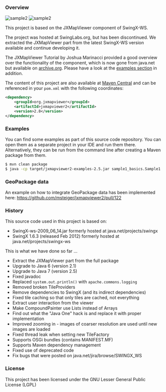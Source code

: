 ### Overview

![sample2](images/sample2.png "MapViewer Sample2")
![sample2](images/sample5.png "MapViewer Sample5")

This project is based on the JXMapViewer component of SwingX-WS.

The project was hosted at SwingLabs.org, but has been discontinued. We extracted the JXMapViewer part from the latest SwingX-WS version available and continue developing it.

The JXMapViewer Tutorial by Joshua Marinacci provided a good overview over the functionality of the component, which is now gone from java.net but available on [archive.org](https://web.archive.org/web/20100309081606/http://today.java.net/pub/a/today/2007/10/30/building-maps-into-swing-app-with-jxmapviewer.html). Please have a look at the [examples section](https://github.com/msteiger/jxmapviewer2/tree/master/examples/src) in addition.

The content of this project are also available at [Maven Central](https://mvnrepository.com/artifact/org.jxmapviewer/jxmapviewer2) and can be referenced in your `pom.xml` with the following coordinates:

```xml
<dependency>
    <groupId>org.jxmapviewer</groupId>
    <artifactId>jxmapviewer2</artifactId>
    <version>2.8</version>
</dependency>
```

### Examples

You can find some examples as part of this source code repository. You can open them as a separate project in your IDE and run them there.
Alternatively, they can be run from the command line after creating a Maven package from them.

```bash
$ mvn clean package
$ java -cp target/jxmapviewer2-examples-2.5.jar sample1_basics.Sample1
```

### GeoPackage data

An example on how to integrate GeoPackage data has been implemented here: https://github.com/msteiger/jxmapviewer2/pull/122

### History

This source code used in this project is based on: 

 * SwingX-ws-2009_06_14.jar formerly hosted at java.net/projects/swingx
 * SwingX 1.6.3 (released Feb 2012) formerly hosted at java.net/projects/swingx-ws

This is what we have done so far ...

 * Extract the JXMapViewer part from the full package
 * Upgrade to Java 6 (version 2.1)
 * Upgrade to Java 7 (version 2.5)
 * Fixed javadoc
 * Replaced `system.out.println()` with `apache.commons.logging` 
 * Removed broken TileProviders
 * Remove dependencies to SwingX (and its indirect dependencies)
 * Fixed tile caching so that only tiles are cached, not everything
 * Extract user interaction from the viewer
 * Make CompoundPainter use Lists instead of Arrays
 * Find out what the "Java One" hack is and replace it with proper implementation
 * Improved zooming in - images of coarser resolution are used until new images are loaded
 * Fixed thread leak when setting new TileFactory
 * Supports OSGi bundles (contains MANIFEST.MF)
 * Supports Maven dependency management
 * Fixed use of deprecated code
 * Fix bugs that were posted on java.net/jira/browse/SWINGX_WS

### License
This project has been licensed under the GNU Lesser General Public License (LGPL)

